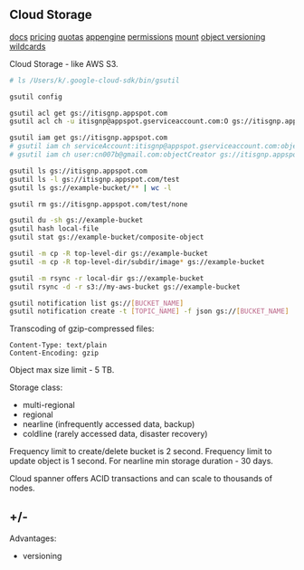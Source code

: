 Cloud Storage
-

[docs](https://cloud.google.com/storage/docs/)
[pricing](https://cloud.google.com/storage/pricing)
[quotas](https://cloud.google.com/storage/quotas)
[appengine](https://cloud.google.com/appengine/docs/standard/go/googlecloudstorageclient/read-write-to-cloud-storage)
[permissions](https://cloud.google.com/storage/docs/access-control/iam-permissions)
[mount](https://cloud.google.com/storage/docs/gcs-fuse)
[object versioning](https://cloud.google.com/storage/docs/using-object-versioning)
[wildcards](https://cloud.google.com/storage/docs/gsutil/addlhelp/WildcardNames)

Cloud Storage - like AWS S3.

````sh
# ls /Users/k/.google-cloud-sdk/bin/gsutil

gsutil config

gsutil acl get gs://itisgnp.appspot.com
gsutil acl ch -u itisgnp@appspot.gserviceaccount.com:O gs://itisgnp.appspot.com

gsutil iam get gs://itisgnp.appspot.com
# gsutil iam ch serviceAccount:itisgnp@appspot.gserviceaccount.com:objectCreator gs://itisgnp.appspot.com
# gsutil iam ch user:cn007b@gmail.com:objectCreator gs://itisgnp.appspot.com

gsutil ls gs://itisgnp.appspot.com
gsutil ls -l gs://itisgnp.appspot.com/test
gsutil ls gs://example-bucket/** | wc -l

gsutil rm gs://itisgnp.appspot.com/test/none

gsutil du -sh gs://example-bucket
gsutil hash local-file
gsutil stat gs://example-bucket/composite-object

gsutil -m cp -R top-level-dir gs://example-bucket
gsutil -m cp -R top-level-dir/subdir/image* gs://example-bucket

gsutil -m rsync -r local-dir gs://example-bucket
gsutil rsync -d -r s3://my-aws-bucket gs://example-bucket

gsutil notification list gs://[BUCKET_NAME]
gsutil notification create -t [TOPIC_NAME] -f json gs://[BUCKET_NAME]
````

Transcoding of gzip-compressed files:
````
Content-Type: text/plain
Content-Encoding: gzip
````

Object max size limit - 5 TB.

Storage class:
* multi-regional
* regional
* nearline (infrequently accessed data, backup)
* coldline (rarely accessed data, disaster recovery)

Frequency limit to create/delete bucket is 2 second.
Frequency limit to update object is 1 second.
For nearline min storage duration - 30 days.

Cloud spanner offers ACID transactions and can scale to thousands of nodes.

## +/-

Advantages:
* versioning
